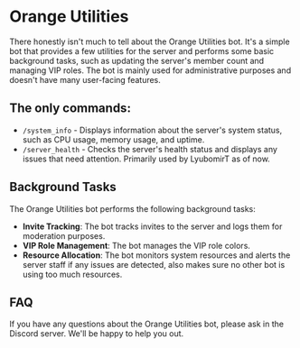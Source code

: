 # Orange Utilities

There honestly isn't much to tell about the Orange Utilities bot. It's a simple bot that provides a few utilities for the server and performs some basic background tasks, such as updating the server's member count and managing VIP roles. The bot is mainly used for administrative purposes and doesn't have many user-facing features.

## The only commands:

- `/system_info` - Displays information about the server's system status, such as CPU usage, memory usage, and uptime.
- `/server_health` - Checks the server's health status and displays any issues that need attention. Primarily used by LyubomirT as of now.

## Background Tasks

The Orange Utilities bot performs the following background tasks:

- **Invite Tracking**: The bot tracks invites to the server and logs them for moderation purposes.
- **VIP Role Management**: The bot manages the VIP role colors.
- **Resource Allocation**: The bot monitors system resources and alerts the server staff if any issues are detected, also makes sure no other bot is using too much resources.

## FAQ

If you have any questions about the Orange Utilities bot, please ask in the Discord server. We'll be happy to help you out.